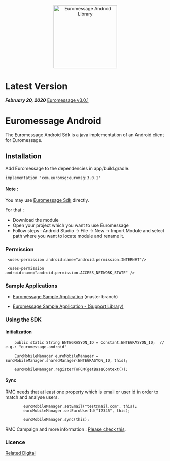 
<p align="center">
  <a target="_blank" rel="noopener noreferrer" href="https://github.com/relateddigital/euromessage-android"><img src="https://github.com/relateddigital/euromessage-android/blob/heads/feature/carousel_implementation/app/euromessage.png" alt="Euromessage Android Library" width="200" style="max-width:100%;"></a>
</p>


# Latest Version 

***February 20, 2020***  [Euromessage v3.0.1](https://github.com/relateddigital/euromessage-android/releases/tag/3.0.1) 


# Euromessage Android

The Euromessage Android Sdk is a java implementation of an Android client for Euromessage.

## Installation

Add Euromessage to the dependencies in app/build.gradle.

```implementation 'com.euromsg:euromsg:3.0.1'```
 
#### Note : 

You may use [Euromessage Sdk](https://github.com/relateddigital/euromessage-android/tree/master/euromsg) directly.
  
  For that :
- Download the module
- Open your project which you want to use Euromessage
- Follow steps : Android Studio -> File -> New -> Import Module and select path where you want to locate module and rename it.


### Permission

     <uses-permission android:name="android.permission.INTERNET"/>

     <uses-permission android:name="android.permission.ACCESS_NETWORK_STATE" /> 
     
    
### Sample Applications 

- [Euromessage Sample Application](https://github.com/relateddigital/euromessage-android/releases/tag/3.0.1) 
 (master branch)

- [Euromessage Sample Application - (Support Library) ](https://github.com/relateddigital/euromessage-android/tree/euromessage-support)

### Using the SDK
 
 #### Initialization

        public static String ENTEGRASYON_ID = Constant.ENTEGRASYON_ID;  // e.g.: "euromessage-android"

        EuroMobileManager euroMobileManager = EuroMobileManager.sharedManager(ENTEGRASYON_ID, this);

        euroMobileManager.registerToFCM(getBaseContext());
  
 #### Sync
 
 RMC needs that at least one property which is email or user id in order to match and analyse users.

 
            euroMobileManager.setEmail("test@mail.com", this);
            euroMobileManager.setEuroUserId("12345", this);

            euroMobileManager.sync(this);


        
RMC Campaign and more information :  [Please check this](https://docs.relateddigital.com/display/KB/Android+SDK). 

### Licence


 [Related Digital ](https://www.relateddigital.com/)
